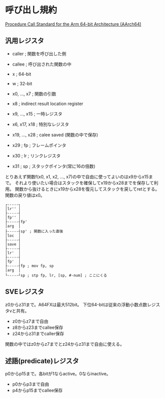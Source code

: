 # 呼び出し規約

[Procedure Call Standard for the Arm 64-bit Architecture (AArch64)](https://github.com/ARM-software/abi-aa/blob/main/aapcs64/aapcs64.rst)

## 汎用レジスタ

- caller ; 関数を呼び出した側
- callee ; 呼び出された関数の中

- x ; 64-bit
- w ; 32-bit

- x0, ..., x7 ; 関数の引数
- x8 ; indirect result location register
- x9, ..., x15 ; 一時レジスタ
- x6, x17, x18 ; 特別なレジスタ
- x19, ..., x28 ; calee saved (関数の中で保存)
- x29 ; fp ; フレームポインタ
- x30 ; lr ; リンクレジスタ
- x31 ; sp ; スタックポインタ(常に16の倍数)

とりあえず関数f(x0, x1, x2, ..., x7)の中で自由に使ってよいのはx9からx15まで。
それより使いたい場合はスタックを確保してx19からx28までを保存して利用。
関数から抜けるときにx19からx28を復元してスタックを戻してretとする。
関数の戻り値はx0。

```
┌-----┐
│lr'' │
├-----┤
│fp'' │
├-----┤fp'
│arg  │
├-----┤sp' ; 関数に入った直後
│loc  │
├-----┤
│save │
├-----┤
│lr'  │
├-----┤
│fp'  │
├-----┤fp ; mov fp, sp
│arg  │
└-----┘sp ; stp fp, lr, [sp, #-num] ; ここにくる
```

## SVEレジスタ
z0からz31まで。A64FXは最大512bit。
下位64-bitは従来の浮動小数点数レジスタvと共有。

- z0からz7まで自由
- z8からz23までcallee保存
- z24からz31までcaller保存

関数の中ではz0からz7までとz24からz31まで自由に使える。

## 述語(predicate)レジスタ
p0からp15まで。各bitが1ならactive。0ならinactive。

- p0からp3まで自由
- p4からp15までcallee保存
